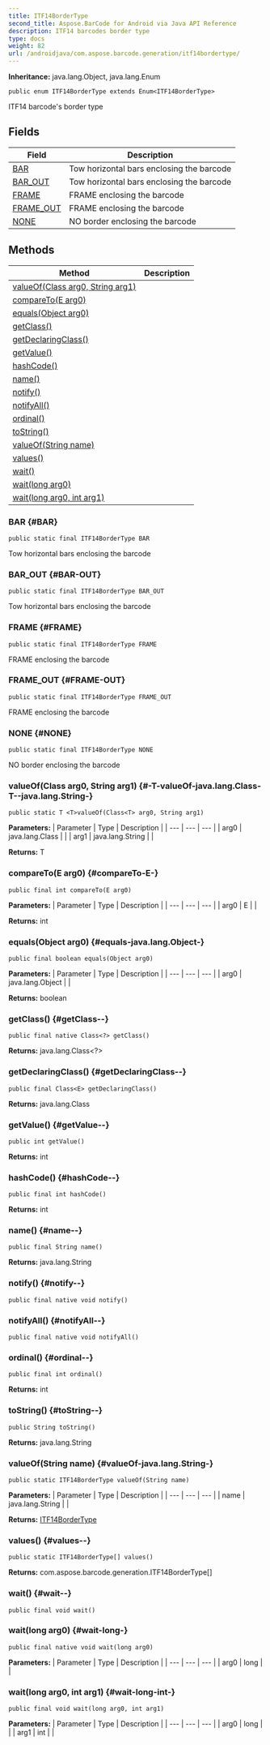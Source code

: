 ```yaml
---
title: ITF14BorderType
second_title: Aspose.BarCode for Android via Java API Reference
description: ITF14 barcodes border type
type: docs
weight: 82
url: /androidjava/com.aspose.barcode.generation/itf14bordertype/
---
```

**Inheritance:**
java.lang.Object, java.lang.Enum
```
public enum ITF14BorderType extends Enum<ITF14BorderType>
```

ITF14 barcode's border type
## Fields

| Field | Description |
| --- | --- |
| [BAR](#BAR) | Tow horizontal bars enclosing the barcode |
| [BAR_OUT](#BAR-OUT) | Tow horizontal bars enclosing the barcode |
| [FRAME](#FRAME) | FRAME enclosing the barcode |
| [FRAME_OUT](#FRAME-OUT) | FRAME enclosing the barcode |
| [NONE](#NONE) | NO border enclosing the barcode |
## Methods

| Method | Description |
| --- | --- |
| [<T>valueOf(Class<T> arg0, String arg1)](#-T-valueOf-java.lang.Class-T--java.lang.String-) |  |
| [compareTo(E arg0)](#compareTo-E-) |  |
| [equals(Object arg0)](#equals-java.lang.Object-) |  |
| [getClass()](#getClass--) |  |
| [getDeclaringClass()](#getDeclaringClass--) |  |
| [getValue()](#getValue--) |  |
| [hashCode()](#hashCode--) |  |
| [name()](#name--) |  |
| [notify()](#notify--) |  |
| [notifyAll()](#notifyAll--) |  |
| [ordinal()](#ordinal--) |  |
| [toString()](#toString--) |  |
| [valueOf(String name)](#valueOf-java.lang.String-) |  |
| [values()](#values--) |  |
| [wait()](#wait--) |  |
| [wait(long arg0)](#wait-long-) |  |
| [wait(long arg0, int arg1)](#wait-long-int-) |  |
### BAR {#BAR}
```
public static final ITF14BorderType BAR
```


Tow horizontal bars enclosing the barcode

### BAR_OUT {#BAR-OUT}
```
public static final ITF14BorderType BAR_OUT
```


Tow horizontal bars enclosing the barcode

### FRAME {#FRAME}
```
public static final ITF14BorderType FRAME
```


FRAME enclosing the barcode

### FRAME_OUT {#FRAME-OUT}
```
public static final ITF14BorderType FRAME_OUT
```


FRAME enclosing the barcode

### NONE {#NONE}
```
public static final ITF14BorderType NONE
```


NO border enclosing the barcode

### <T>valueOf(Class<T> arg0, String arg1) {#-T-valueOf-java.lang.Class-T--java.lang.String-}
```
public static T <T>valueOf(Class<T> arg0, String arg1)
```




**Parameters:**
| Parameter | Type | Description |
| --- | --- | --- |
| arg0 | java.lang.Class<T> |  |
| arg1 | java.lang.String |  |

**Returns:**
T
### compareTo(E arg0) {#compareTo-E-}
```
public final int compareTo(E arg0)
```




**Parameters:**
| Parameter | Type | Description |
| --- | --- | --- |
| arg0 | E |  |

**Returns:**
int
### equals(Object arg0) {#equals-java.lang.Object-}
```
public final boolean equals(Object arg0)
```




**Parameters:**
| Parameter | Type | Description |
| --- | --- | --- |
| arg0 | java.lang.Object |  |

**Returns:**
boolean
### getClass() {#getClass--}
```
public final native Class<?> getClass()
```




**Returns:**
java.lang.Class<?>
### getDeclaringClass() {#getDeclaringClass--}
```
public final Class<E> getDeclaringClass()
```




**Returns:**
java.lang.Class<E>
### getValue() {#getValue--}
```
public int getValue()
```




**Returns:**
int
### hashCode() {#hashCode--}
```
public final int hashCode()
```




**Returns:**
int
### name() {#name--}
```
public final String name()
```




**Returns:**
java.lang.String
### notify() {#notify--}
```
public final native void notify()
```




### notifyAll() {#notifyAll--}
```
public final native void notifyAll()
```




### ordinal() {#ordinal--}
```
public final int ordinal()
```




**Returns:**
int
### toString() {#toString--}
```
public String toString()
```




**Returns:**
java.lang.String
### valueOf(String name) {#valueOf-java.lang.String-}
```
public static ITF14BorderType valueOf(String name)
```




**Parameters:**
| Parameter | Type | Description |
| --- | --- | --- |
| name | java.lang.String |  |

**Returns:**
[ITF14BorderType](../../com.aspose.barcode.generation/itf14bordertype)
### values() {#values--}
```
public static ITF14BorderType[] values()
```




**Returns:**
com.aspose.barcode.generation.ITF14BorderType[]
### wait() {#wait--}
```
public final void wait()
```




### wait(long arg0) {#wait-long-}
```
public final native void wait(long arg0)
```




**Parameters:**
| Parameter | Type | Description |
| --- | --- | --- |
| arg0 | long |  |

### wait(long arg0, int arg1) {#wait-long-int-}
```
public final void wait(long arg0, int arg1)
```




**Parameters:**
| Parameter | Type | Description |
| --- | --- | --- |
| arg0 | long |  |
| arg1 | int |  |

